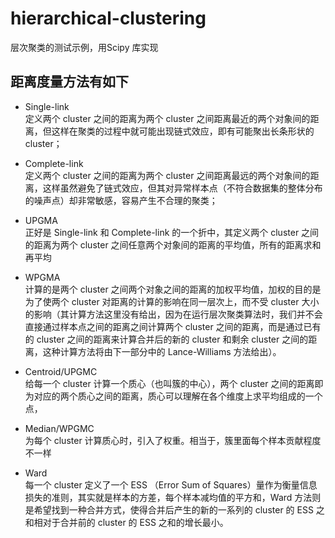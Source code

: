 # hierarchical-clustering
层次聚类的测试示例，用Scipy 库实现</br>

## 距离度量方法有如下

- Single-link </br>
定义两个 cluster 之间的距离为两个 cluster 之间距离最近的两个对象间的距离，但这样在聚类的过程中就可能出现链式效应，即有可能聚出长条形状的 cluster；</br>

- Complete-link </br>
定义两个 cluster 之间的距离为两个 cluster 之间距离最远的两个对象间的距离，这样虽然避免了链式效应，但其对异常样本点（不符合数据集的整体分布的噪声点）却非常敏感，容易产生不合理的聚类；</br>

- UPGMA </br>
正好是 Single-link 和 Complete-link 的一个折中，其定义两个 cluster 之间的距离为两个 cluster 之间任意两个对象间的距离的平均值，所有的距离求和再平均</br>

- WPGMA </br>
计算的是两个 cluster 之间两个对象之间的距离的加权平均值，加权的目的是为了使两个 cluster 对距离的计算的影响在同一层次上，而不受 cluster 大小的影响（其计算方法这里没有给出，因为在运行层次聚类算法时，我们并不会直接通过样本点之间的距离之间计算两个 cluster 之间的距离，而是通过已有的 cluster 之间的距离来计算合并后的新的 cluster 和剩余 cluster 之间的距离，这种计算方法将由下一部分中的 Lance-Williams 方法给出）。</br>


- Centroid/UPGMC </br>
给每一个 cluster 计算一个质心（也叫簇的中心），两个 cluster 之间的距离即为对应的两个质心之间的距离，质心可以理解在各个维度上求平均组成的一个点， </br>

- Median/WPGMC  </br>
为每个 cluster 计算质心时，引入了权重。相当于，簇里面每个样本贡献程度不一样 </br>

- Ward </br>
每一个 cluster 定义了一个 ESS （Error Sum of Squares）量作为衡量信息损失的准则，其实就是样本的方差，每个样本减均值的平方和，Ward 方法则是希望找到一种合并方式，使得合并后产生的新的一系列的 cluster 的 ESS 之和相对于合并前的 cluster 的 ESS 之和的增长最小。 </br>

